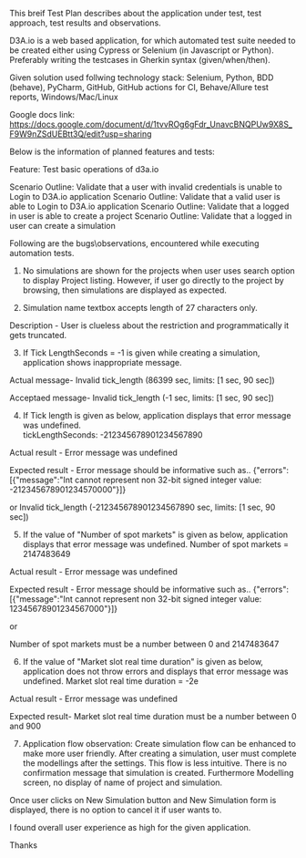 This breif Test Plan describes about the application under test, test approach, test results and observations.

D3A.io is a web based application, for which automated test suite needed to be created either using Cypress or Selenium (in Javascript or Python).
Preferably writing the testcases in Gherkin syntax (given/when/then).

Given solution used follwing technology stack:
Selenium, Python, BDD (behave), PyCharm, GitHub, GitHub actions for CI, Behave/Allure test reports, Windows/Mac/Linux

Google docs link: https://docs.google.com/document/d/1tvvROg6gFdr_UnavcBNQPUw9X8S_F9W9nZSdUEBtt3Q/edit?usp=sharing




Below is the information of planned features and tests:

Feature: Test basic operations of d3a.io

  Scenario Outline: Validate that a user with invalid credentials is unable to Login to D3A.io application
  Scenario Outline: Validate that a valid user is able to Login to D3A.io application
  Scenario Outline: Validate that a logged in user is able to create a project
  Scenario Outline: Validate that a logged in user can create a simulation
 




Following are the bugs\observations, encountered while executing automation tests.

1. No simulations are shown for the projects when user uses search option to display Project listing.
However, if user go directly to the project by browsing, then simulations are displayed as expected.

2. Simulation name textbox accepts length of 27 characters only.

Description - User is clueless about the restriction and programmatically it gets truncated.

3. If Tick LengthSeconds = -1 is given while creating a simulation, application shows inappropriate message.

Actual message-
Invalid tick_length (86399 sec, limits: [1 sec, 90 sec])

Acceptaed message-
Invalid tick_length (-1 sec, limits: [1 sec, 90 sec])


4. If Tick length is given as below, application displays that error message was undefined.  
tickLengthSeconds: -212345678901234567890

Actual result -
Error message was undefined

Expected result - Error message should be informative such as..
{"errors":[{"message":"Int cannot represent non 32-bit signed integer value: -212345678901234570000"}]}

or
Invalid tick_length (-212345678901234567890 sec, limits: [1 sec, 90 sec])


5. If the value of "Number of spot markets" is given as below, application displays that error message was undefined.
Number of spot markets = 2147483649

Actual result -
Error message was undefined

Expected result - Error message should be informative such as..
{"errors":[{"message":"Int cannot represent non 32-bit signed integer value: 12345678901234567000"}]}

or

Number of spot markets must be a number between 0 and 2147483647

6. If the value of "Market slot real time duration" is given as below, application does not throw errors and displays that error message was undefined.
Market slot real time duration = -2e

Actual result -
Error message was undefined

Expected result-
Market slot real time duration must be a number between 0 and 900


7. Application flow observation: Create simulation flow can be enhanced to make more user friendly. 
After creating a simulation, user must complete the modellings after the settings. This flow is less intuitive.
There is no confirmation message that simulation is created. Furthermore Modelling screen, no display of name of project and simulation.

Once user clicks on New Simulation button and New Simulation form is displayed, there is no option to cancel it if user wants to.

I found overall user experience as high for the given application.


Thanks
